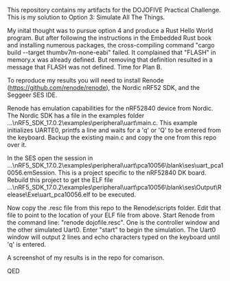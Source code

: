 This repository contains my artifacts for the DOJOFIVE Practical Challenge.  This is my solution to Option 3: Simulate All The Things.

My inital thought was to pursue option 4 and produce a Rust Hello World program.  But after following the instructions in the Embedded Rust book and installing
numerous packages, the cross-compiling command "cargo build --target thumbv7m-none-eabi" failed.  It complained that "FLASH" in memory.x was already defined.
But removing that definition resulted in a message that FLASH was not defined.  Time for Plan B.

To reproduce my results you will need to install Renode (https://github.com/renode/renode), the Nordic nRF52 SDK, and the Seggeer SES IDE.

Renode has emulation capabilities for
the nRF52840 device from Nordic.  The Nordic SDK has a file in the examples folder ...\nRF5_SDK_17.0.2\examples\peripheral\uart\main.c.  This example
initializes UARTE0, printfs a line and waits for a 'q' or 'Q' to be entered from the keyboard.  Backup the existing main.c and copy the one from this repo
over it.

In the SES open the session in 
...\nRF5_SDK_17.0.2\examples\peripheral\uart\pca10056\blank\ses\uart_pca10056.emSession.
This is a project specific to the nRF52840 DK board.  Rebuild this project to get the ELF file ...\nRF5_SDK_17.0.2\examples\peripheral\uart\pca10056\blank\ses\Output\Release\Exe\uart_pca10056.elf
to be executed.

Now copy the .resc file from this repo to the Renode\scripts folder.  Edit that file to point to the location of your ELF file from above.
Start Renode from the command line: "renode dojofile.resc".  One is the controller window and the other simulated Uart0.  Enter "start" to
begin the simulation.  The Uart0 window will output 2 lines and echo characters typed on the keyboard until 'q' is entered.

A screenshot of my results is in the repo for comarison.

QED

